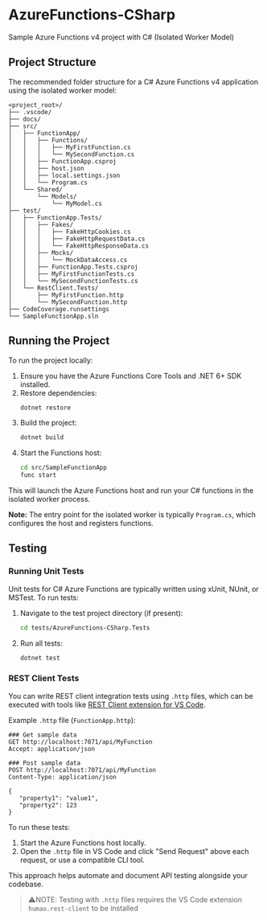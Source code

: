 # AzureFunctions-CSharp

Sample Azure Functions v4 project with C# (Isolated Worker Model)

## Project Structure
The recommended folder structure for a C# Azure Functions v4 application using the isolated worker model:
```text
<project_root>/
├── .vscode/
├── docs/
├── src/
│   ├── FunctionApp/
│   │   ├── Functions/
│   │   │   ├── MyFirstFunction.cs
│   │   │   └── MySecondFunction.cs
│   │   ├── FunctionApp.csproj
│   │   ├── host.json
│   │   ├── local.settings.json
│   │   └── Program.cs
│   └── Shared/
│       └── Models/
│           └── MyModel.cs
├── test/
│   ├── FunctionApp.Tests/
│   │   ├── Fakes/
│   │   │   ├── FakeHttpCookies.cs
│   │   │   ├── FakeHttpRequestData.cs
│   │   │   └── FakeHttpResponseData.cs
│   │   ├── Mocks/
│   │   │   └── MockDataAccess.cs
│   │   ├── FunctionApp.Tests.csproj
│   │   ├── MyFirstFunctionTests.cs
│   │   └── MySecondFunctionTests.cs
│   └── RestClient.Tests/
│       ├── MyFirstFunction.http
│       └── MySecondFunction.http
├── CodeCoverage.runsettings
└── SampleFunctionApp.sln
```

## Running the Project

To run the project locally:

1. Ensure you have the Azure Functions Core Tools and .NET 6+ SDK installed.
2. Restore dependencies:
   ```bash
   dotnet restore
   ```
3. Build the project:
   ```bash
   dotnet build
   ```
4. Start the Functions host:
   ```bash
   cd src/SampleFunctionApp
   func start
   ```

This will launch the Azure Functions host and run your C# functions in the isolated worker process.

**Note:** The entry point for the isolated worker is typically `Program.cs`, which configures the host and registers functions.

## Testing

### Running Unit Tests

Unit tests for C# Azure Functions are typically written using xUnit, NUnit, or MSTest. To run tests:

1. Navigate to the test project directory (if present):
   ```bash
   cd tests/AzureFunctions-CSharp.Tests
   ```
2. Run all tests:
   ```bash
   dotnet test
   ```

### REST Client Tests

You can write REST client integration tests using `.http` files, which can be executed with tools like [REST Client extension for VS Code](https://marketplace.visualstudio.com/items?itemName=humao.rest-client).

Example `.http` file (`FunctionApp.http`):

```http
### Get sample data
GET http://localhost:7071/api/MyFunction
Accept: application/json

### Post sample data
POST http://localhost:7071/api/MyFunction
Content-Type: application/json

{
   "property1": "value1",
   "property2": 123
}
```

To run these tests:

1. Start the Azure Functions host locally.
2. Open the `.http` file in VS Code and click "Send Request" above each request, or use a compatible CLI tool.

This approach helps automate and document API testing alongside your codebase.

> ⚠️NOTE: Testing with `.http` files requires the VS Code extension `humao.rest-client` to be installed